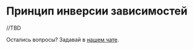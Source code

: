# Принцип инверсии зависимостей

//TBD

Остались вопросы? Задавай в [нашем чате](https://t.me/technicalexcellenceru).
